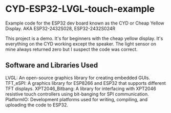 # CYD-ESP32-LVGL-touch-example
Example code for the ESP32 dev board known as the CYD or Cheap Yellow Display. AKA ESP32-2432S028, ESP32-2432S024R


This project is a demo. It's for beginners with the cheap yellow display. It's everything on the CYD working except the speaker. The light sensor on mine always returned zero but I suspect the code was correct. 

## Software and Libraries Used

LVGL: An open-source graphics library for creating embedded GUIs.
TFT_eSPI: A graphics library for ESP8266 and ESP32 that supports different TFT displays.
XPT2046_Bitbang: A library for interfacing with XPT2046 resistive touch controllers using bit-banging for SPI communication.
PlatformIO: Development platforms used for writing, compiling, and uploading the code to ESP32.